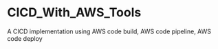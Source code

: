 # CICD_With_AWS_Tools
A CICD implementation using AWS code build, AWS code pipeline, AWS code deploy
